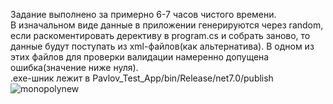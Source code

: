 Задание выполнено за примерно 6-7 часов чистого времени. </br>
В изначальном виде данные в приложении генерируются через random, если раскоментировать дерективу в program.cs и собрать заново, то данные будут поступать из xml-файлов(как альтернатива). В одном из этих файлов для проверки валидации намеренно допущена ошибка(значение ниже нуля).</br>
.exe-шник лежит в Pavlov_Test_App/bin/Release/net7.0/publish
![monopolynew](https://github.com/HappyMaxStudio/Test-task-Monopoly/assets/116747009/cc414bee-c8af-4757-85ea-cc763baae5f2)
